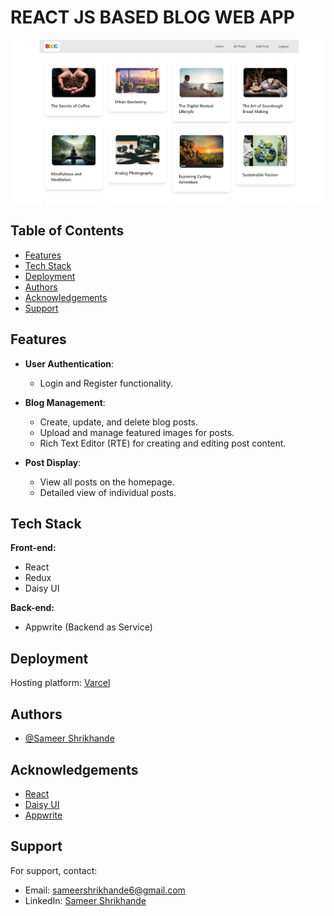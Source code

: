 # **REACT JS BASED BLOG WEB APP**

![Banner](./src/images/readme_img/Banner.png)

## Table of Contents

- [Features](#features)
- [Tech Stack](#tech-stack)
- [Deployment](#deployment)
- [Authors](#authors)
- [Acknowledgements](#acknowledgements)
- [Support](#support)

## Features

- **User Authentication**: 
  - Login and Register functionality.

- **Blog Management**:
  - Create, update, and delete blog posts.
  - Upload and manage featured images for posts.
  - Rich Text Editor (RTE) for creating and editing post content.

- **Post Display**:
  - View all posts on the homepage.
  - Detailed view of individual posts.

## Tech Stack

**Front-end:**

- React
- Redux
- Daisy UI

**Back-end:**

- Appwrite (Backend as Service)

## Deployment

Hosting platform: [Varcel](url)

## Authors

- [@Sameer Shrikhande](https://github.com/sameershrikhande)

## Acknowledgements

- [React](https://react.dev/)
- [Daisy UI](https://daisyui.com/)
- [Appwrite](https://appwrite.io/)


## Support

For support, contact:

- Email: sameershrikhande6@gmail.com
- LinkedIn: [Sameer Shrikhande](https://www.linkedin.com/in/sameershrikhande/)